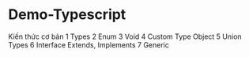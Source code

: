 # Demo-Typescript

Kiến thức cơ bản
1 Types 
2 Enum
3 Void
4 Custom Type Object
5 Union Types
6 Interface Extends, Implements
7 Generic
